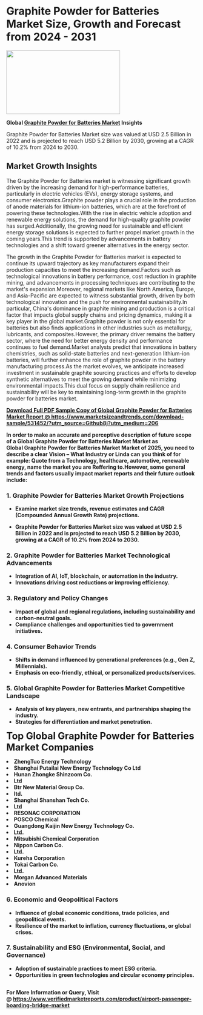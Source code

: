 <H1>Graphite Powder for Batteries Market Size, Growth and Forecast from 2024 - 2031</H1><img class="aligncenter size-medium wp-image-584254" src="https://thirdeyenews.in/wp-content/uploads/2024/09/Global-Market-Research-300x168.jpeg" alt="" width="300" height="168" /><p><strong>Global&nbsp;<a href="https://www.marketsizeandtrends.com/download-sample/531452/?utm_source=Github8j?utm_medium=206">Graphite Powder for Batteries Market</a> Insights</strong></p><p>Graphite Powder for Batteries Market size was valued at USD 2.5 Billion in 2022 and is projected to reach USD 5.2 Billion by 2030, growing at a CAGR of 10.2% from 2024 to 2030.</p><p><h2>Market Growth Insights</h2> <p>The Graphite Powder for Batteries market is witnessing significant growth driven by the increasing demand for high-performance batteries, particularly in electric vehicles (EVs), energy storage systems, and consumer electronics.Graphite powder plays a crucial role in the production of anode materials for lithium-ion batteries, which are at the forefront of powering these technologies.With the rise in electric vehicle adoption and renewable energy solutions, the demand for high-quality graphite powder has surged.Additionally, the growing need for sustainable and efficient energy storage solutions is expected to further propel market growth in the coming years.This trend is supported by advancements in battery technologies and a shift toward greener alternatives in the energy sector.</p> <p><strong><a href="#"></a></strong></p> <p>The growth in the Graphite Powder for Batteries market is expected to continue its upward trajectory as key manufacturers expand their production capacities to meet the increasing demand.Factors such as technological innovations in battery performance, cost reduction in graphite mining, and advancements in processing techniques are contributing to the market's expansion.Moreover, regional markets like North America, Europe, and Asia-Pacific are expected to witness substantial growth, driven by both technological innovation and the push for environmental sustainability.In particular, China's dominance in graphite mining and production is a critical factor that impacts global supply chains and pricing dynamics, making it a key player in the global market.Graphite powder is not only essential for batteries but also finds applications in other industries such as metallurgy, lubricants, and composites.However, the primary driver remains the battery sector, where the need for better energy density and performance continues to fuel demand.Market analysts predict that innovations in battery chemistries, such as solid-state batteries and next-generation lithium-ion batteries, will further enhance the role of graphite powder in the battery manufacturing process.As the market evolves, we anticipate increased investment in sustainable graphite sourcing practices and efforts to develop synthetic alternatives to meet the growing demand while minimizing environmental impacts.This dual focus on supply chain resilience and sustainability will be key to maintaining long-term growth in the graphite powder for batteries market.</p> <p><strong><a href="#"></p><p><span class=""><strong>Download Full PDF Sample Copy of Global Graphite Powder for Batteries Market Report</strong> @ <a href="https://www.marketsizeandtrends.com/download-sample/531452/?utm_source=Github8j?utm_medium=206" target="_blank">https://www.marketsizeandtrends.com/download-sample/531452/?utm_source=Github8j?utm_medium=206</a></span></p><p>In order to make an accurate and perceptive description of future scope of a Global&nbsp;Graphite Powder for Batteries Market Market as Global&nbsp;Graphite Powder for Batteries Market Market of 2025, you need to describe a clear Vision &ndash; What Industry or Linda can you think of for example: Quote from a Technology, healthcare, automotive, renewable energy, name the market you are Reffering to.However, some general trends and factors usually impact market reports and their future outlook include:</p><h3>1.&nbsp;<strong>Graphite Powder for Batteries Market Growth Projections</strong></h3><ul><li>Examine market size trends, revenue estimates and CAGR (Compounded Annual Growth Rate) projections.</li><li><p>Graphite Powder for Batteries Market size was valued at USD 2.5 Billion in 2022 and is projected to reach USD 5.2 Billion by 2030, growing at a CAGR of 10.2% from 2024 to 2030.</p></li></ul><h3>2.&nbsp;<strong>Graphite Powder for Batteries Market Technological Advancements</strong></h3><ul><li>Integration of AI, IoT, blockchain, or automation in the industry.</li><li>Innovations driving cost reductions or improving efficiency.</li></ul><h3>3.&nbsp;<strong>Regulatory and Policy Changes</strong></h3><ul><li>Impact of global and regional regulations, including sustainability and carbon-neutral goals.</li><li>Compliance challenges and opportunities tied to government initiatives.</li></ul><h3>4.&nbsp;<strong>Consumer Behavior Trends</strong></h3><ul><li>Shifts in demand influenced by generational preferences (e.g., Gen Z, Millennials).</li><li>Emphasis on eco-friendly, ethical, or personalized products/services.</li></ul><h3>5.&nbsp;<strong>Global Graphite Powder for Batteries Market Competitive Landscape</strong></h3><ul><li>Analysis of key players, new entrants, and partnerships shaping the industry.</li><li>Strategies for differentiation and market penetration.</li></ul><p data-pm-slice="1 1 []"><span style="color: inherit; font-family: inherit; font-size: 25px;">Top Global Graphite Powder for Batteries Market Companies</span></p><div class="" data-test-id=""><p><li>ZhengTuo Energy Technology</li><li> Shanghai Putailai New Energy Technology Co Ltd</li><li> Hunan Zhongke Shinzoom Co.</li><li>Ltd</li><li> Btr New Material Group Co.</li><li>ltd.</li><li> Shanghai Shanshan Tech Co.</li><li> Ltd</li><li> RESONAC CORPORATION</li><li> POSCO Chemical</li><li> Guangdong Kaijin New Energy Technology Co.</li><li> Ltd.</li><li> Mitsubishi Chemical Corporation</li><li> Nippon Carbon Co.</li><li> Ltd.</li><li> Kureha Corporation</li><li> Tokai Carbon Co.</li><li> Ltd.</li><li> Morgan Advanced Materials</li><li> Anovion</li></p></div><h3>6.&nbsp;<strong>Economic and Geopolitical Factors</strong></h3><ul><li>Influence of global economic conditions, trade policies, and geopolitical events.</li><li>Resilience of the market to inflation, currency fluctuations, or global crises.</li></ul><h3>7.&nbsp;<strong>Sustainability and ESG (Environmental, Social, and Governance)</strong></h3><ul><li>Adoption of sustainable practices to meet ESG criteria.</li><li>Opportunities in green technologies and circular economy principles.</li></ul><h2><strong style="font-size: 14px;">For More Information or Query, Visit @&nbsp;</strong><a style="background-color: #ffffff; font-size: 14px;" href="https://www.marketsizeandtrends.com/report/graphite-powder-for-batteries-market/" target="_blank">https://www.verifiedmarketreports.com/product/airport-passenger-boarding-bridge-market</a></h2>